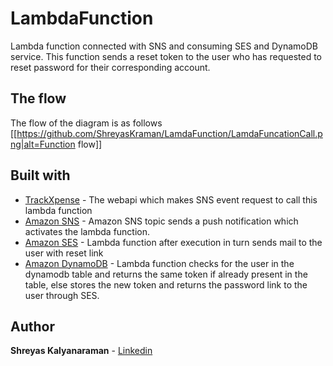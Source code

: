 # LambdaFunction

Lambda function connected with SNS and consuming SES and DynamoDB service. This function sends a reset token to the user who has requested to reset password for their corresponding account.

## The flow

The flow of the diagram is as follows
[[https://github.com/ShreyasKraman/LamdaFunction/LamdaFuncationCall.png|alt=Function flow]]


## Built with

* [TrackXpense](https://github.com/ShreyasKraman/TracXpense) - The webapi which makes SNS event request to call this lambda function
* [Amazon SNS](https://aws.amazon.com/sns/) - Amazon SNS topic sends a push notification which activates the lambda function.
* [Amazon SES](https://aws.amazon.com/ses/) - Lambda function after execution in turn sends mail to the user with reset link
* [Amazon DynamoDB](https://aws.amazon.com/dynamodb/) - Lambda function checks for the user in the dynamodb table and returns the same token if already present in the table, else stores the new token and returns the password link to the user through SES.

## Author

**Shreyas Kalyanaraman** - [Linkedin](https://www.linkedin.com/in/shreyaskalyanaraman)



